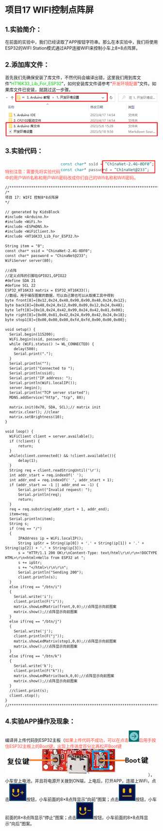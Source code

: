 # 项目17 WIFI控制点阵屏

## 1.实验简介：
在前面的实验中，我们已经读取了APP按钮字符串。那么在本实验中，我们将使用ESP32的WIFI Station模式通过APP连接WIFI来控制小车上8×8点阵屏。

## 2.添加库文件：
首先我们先确保安装了库文件，不然代码会编译出错，这里我们用到库文件“<span style="color: rgb(0, 209, 0);">HT16K33_Lib_For_ESP32</span>”，如何安装库文件请参考“<span style="color: rgb(255, 76, 65);">开发环境配置</span>”文件。如果库文件已安装，就跳过这一步骤。
![Img](/media/img-20230518101152.png)

## 3.实验代码：
<span style="color: rgb(255, 76, 65);">特别注意：需要先将实验代码![Img](/media/img-20230406143547.png)中的用户Wifi名称和用户Wifi密码改成你们自己的Wifi名称和Wifi密码。</span>

```
//*************************************************************************************
/*
项目 17: WIFI 控制8*8点阵屏
*/

// generated by KidsBlock
#include <Arduino.h>
#include <WiFi.h>
#include <ESPmDNS.h>
#include <WiFiClient.h>
#include <HT16K33_Lib_For_ESP32.h>

String item = "0";
const char* ssid = "ChinaNet-2.4G-0DF0";
const char* password = "ChinaNet@233";
WiFiServer server(80);

//点阵
//定义点阵的引脚在GPIO21,GPIO22
#define SDA 21
#define SCL 22
ESP32_HT16K33 matrix = ESP32_HT16K33();
//数组，用于储存图案的数据，可以自己算也可以从取摸工具中得到
byte front[8]={0x12,0x24,0x48,0x90,0x90,0x48,0x24,0x12};
byte back[8]={0x48,0x24,0x12,0x09,0x09,0x12,0x24,0x48};
byte left[8]={0x18,0x24,0x42,0x99,0x24,0x42,0x81,0x00};
byte right[8]={0x00,0x81,0x42,0x24,0x99,0x42,0x24,0x18};
byte stop1[8]={0x00,0x00,0x00,0xfd,0xfd,0x00,0x00,0x00};

void setup() {
  Serial.begin(115200);
  WiFi.begin(ssid, password);
  while (WiFi.status() != WL_CONNECTED) {
    delay(500);
    Serial.print(".");
  }
  Serial.println("");
  Serial.print("Connected to ");
  Serial.println(ssid);
  Serial.print("IP address: ");
  Serial.println(WiFi.localIP());
  server.begin();
  Serial.println("TCP server started");
  MDNS.addService("http", "tcp", 80);

  matrix.init(0x70, SDA, SCL);// matrix init
  matrix.clear(); //clear
  matrix.setBrightness(10);
}

void loop() {
  WiFiClient client = server.available();
  if (!client) {
      return;
  }
  while(client.connected() && !client.available()){
      delay(1);
  }
  String req = client.readStringUntil('\r');
  int addr_start = req.indexOf(' ');
  int addr_end = req.indexOf(' ', addr_start + 1);
  if (addr_start == -1 || addr_end == -1) {
      Serial.print("Invalid request: ");
      Serial.println(req);
      return;
  }
  req = req.substring(addr_start + 1, addr_end);
  item=req;
  Serial.println(item);
  String s;
  if (req == "/")
  {
      IPAddress ip = WiFi.localIP();
      String ipStr = String(ip[0]) + '.' + String(ip[1]) + '.' + String(ip[2]) + '.' + String(ip[3]);
      s = "HTTP/1.1 200 OK\r\nContent-Type: text/html\r\n\r\n<!DOCTYPE HTML>\r\n<html>Hello from ESP32 at ";
      s += ipStr;
      s += "</html>\r\n\r\n";
      Serial.println("Sending 200");
      client.println(s);
  }
  else if(req == "/btn/i")
  {
    Serial.write('i');
    client.println(F("i"));
    matrix.showLedMatrix(front,0,0);//点阵显示向前图案
    matrix.show();//点阵显示向前图案 
  }
  else if(req == "/btn/j")
  {
    Serial.write('j');
    client.println(F("j"));
    matrix.showLedMatrix(stop1,0,0);//点阵显示向前图案
    matrix.show();//点阵显示向前图案 
  }
  else if(req == "/btn/k")
  {
    Serial.write('k');
    client.println(F("k"));
    matrix.showLedMatrix(back,0,0);//点阵显示向前图案
    matrix.show();//点阵显示向前图案 
  }
  //client.print(s);
  client.stop();
}
//*************************************************************************************
```

## 4.实验APP操作及现象：
编译并上传代码到ESP32主板（<span style="color: rgb(255, 76, 65);">如果上传代码不成功，可以在点击![Img](/media/img-20230330092521.png)后用手按住ESP32主板上的Boot键，出现上传进度百分比再松开Boot键![Img](/media/img-20230331144331.png)</span>），小车安上电池，并且将电源开关拨到ON端，上电后，打开APP，连接上WiFi，点击![Img](/media/img-20230330154408.png)按钮，小车前面的8×8点阵显示“向前”图案；点击![Img](/media/img-20230330154416.png)按钮，小车前面的8×8点阵显示“停止”图案；点击![Img](/media/img-20230330154423.png)按钮，小车前面的8×8点阵显示“向后”图案。

















